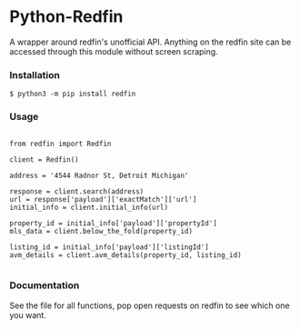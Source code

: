 # Python-Redfin

A wrapper around redfin's unofficial API. Anything on the redfin site can be accessed through this module without screen scraping.

### Installation

```
$ python3 -m pip install redfin
```

### Usage

```python3

from redfin import Redfin

client = Redfin()

address = '4544 Radnor St, Detroit Michigan'

response = client.search(address)
url = response['payload']['exactMatch']['url']
initial_info = client.initial_info(url)

property_id = initial_info['payload']['propertyId']
mls_data = client.below_the_fold(property_id)

listing_id = initial_info['payload']['listingId']
avm_details = client.avm_details(property_id, listing_id)


```

### Documentation

See the file for all functions, pop open requests on redfin to see which one you want.
